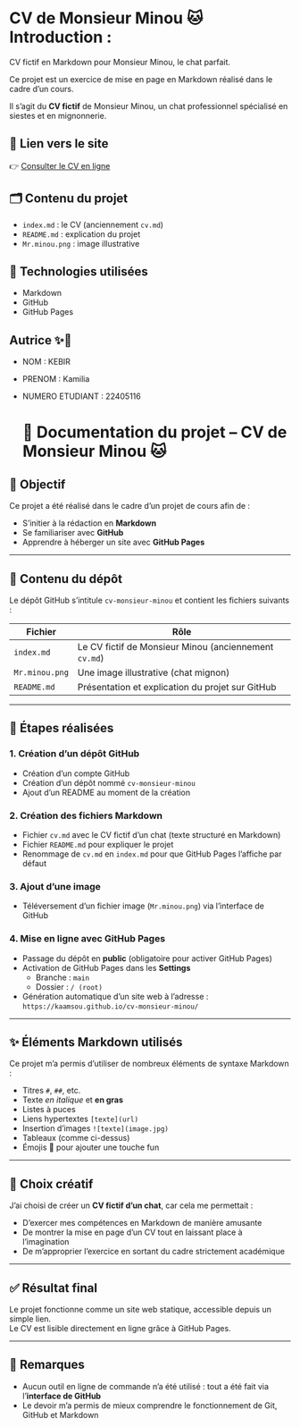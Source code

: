 # CV de Monsieur Minou 🐱 Introduction :
CV fictif en Markdown pour Monsieur Minou, le chat parfait.

Ce projet est un exercice de mise en page en Markdown réalisé dans le cadre d’un cours.

Il s’agit du **CV fictif** de Monsieur Minou, un chat professionnel spécialisé en siestes et en mignonnerie.

## 🔗 Lien vers le site

👉 [Consulter le CV en ligne](https://kaamsou.github.io/cv-monsieur-minou/)

## 🗂 Contenu du projet

- `index.md` : le CV (anciennement `cv.md`)
- `README.md` : explication du projet
- `Mr.minou.png` : image illustrative

## 🧰 Technologies utilisées

- Markdown
- GitHub
- GitHub Pages

## Autrice ✨📄

- NOM : KEBIR 
- PRENOM : Kamilia
- NUMERO ETUDIANT : 22405116

  # 📄 Documentation du projet – CV de Monsieur Minou 🐱

## 🎯 Objectif

Ce projet a été réalisé dans le cadre d’un projet de cours afin de :
- S’initier à la rédaction en **Markdown**
- Se familiariser avec **GitHub**
- Apprendre à héberger un site avec **GitHub Pages**

---

## 📁 Contenu du dépôt

Le dépôt GitHub s’intitule `cv-monsieur-minou` et contient les fichiers suivants :

| Fichier           | Rôle                                                                 |
|------------------|----------------------------------------------------------------------|
| `index.md`        | Le CV fictif de Monsieur Minou (anciennement `cv.md`)               |
| `Mr.minou.png`       | Une image illustrative (chat mignon)                                |
| `README.md`       | Présentation et explication du projet sur GitHub                                   |

---

## 🧪 Étapes réalisées

### 1. Création d’un dépôt GitHub
- Création d’un compte GitHub
- Création d’un dépôt nommé `cv-monsieur-minou`
- Ajout d’un README au moment de la création

### 2. Création des fichiers Markdown
- Fichier `cv.md` avec le CV fictif d’un chat (texte structuré en Markdown)
- Fichier `README.md` pour expliquer le projet
- Renommage de `cv.md` en `index.md` pour que GitHub Pages l’affiche par défaut

### 3. Ajout d’une image
- Téléversement d’un fichier image (`Mr.minou.png`) via l’interface de GitHub

### 4. Mise en ligne avec GitHub Pages
- Passage du dépôt en **public** (obligatoire pour activer GitHub Pages)
- Activation de GitHub Pages dans les **Settings**
  - Branche : `main`
  - Dossier : `/ (root)`
- Génération automatique d’un site web à l’adresse :  
  `https://kaamsou.github.io/cv-monsieur-minou/`


---

## ✨ Éléments Markdown utilisés

Ce projet m’a permis d’utiliser de nombreux éléments de syntaxe Markdown :

- Titres `#`, `##`, etc.
- Texte *en italique* et **en gras**
- Listes à puces
- Liens hypertextes `[texte](url)`
- Insertion d’images `![texte](image.jpg)`
- Tableaux (comme ci-dessus)
- Émojis 🐾 pour ajouter une touche fun

---

## 🎨 Choix créatif

J’ai choisi de créer un **CV fictif d’un chat**, car cela me permettait :
- D’exercer mes compétences en Markdown de manière amusante
- De montrer la mise en page d’un CV tout en laissant place à l’imagination
- De m’approprier l’exercice en sortant du cadre strictement académique

---

## ✅ Résultat final

Le projet fonctionne comme un site web statique, accessible depuis un simple lien.  
Le CV est lisible directement en ligne grâce à GitHub Pages.

---

## 📌 Remarques

- Aucun outil en ligne de commande n’a été utilisé : tout a été fait via l’**interface de GitHub**
- Le devoir m’a permis de mieux comprendre le fonctionnement de Git, GitHub et Markdown
